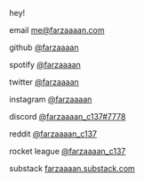 hey!

email [me@farzaaaan.com](mailto:me@farzaaaan.com)

github [@farzaaaan](https://github.com/farzaaaan/)

spotify [@farzaaaan](https://open.spotify.com/user/farzaaaan)

twitter [@farzaaaan](https://twitter.com/farzaaaan)

instagram [@farzaaaan](https://instagram.com/farzaaaan)

discord [@farzaaaan_c137#7778](https://discordapp.com/users/farzaaaan_c137#7778)

reddit [@farzaaaan_c137](https://reddit.com/u/farzaaaan_c137)

rocket league [@farzaaaan_c137](https://www.google.com/teapot)

substack [farzaaaan.substack.com](https://farzaaaan.substack.com)

<!---
Farzaaaan/Farzaaaan is a ✨ special ✨ repository because its `README.md` (this file) appears on your GitHub profile.
You can click the Preview link to take a look at your changes.
--->

